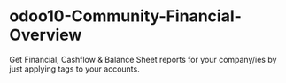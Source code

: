 # odoo10-Community-Financial-Overview
Get Financial, Cashflow &amp; Balance Sheet reports for your company/ies by just applying tags to your accounts. 
